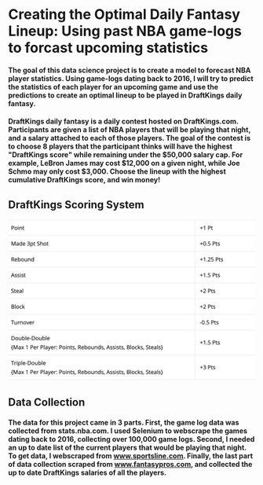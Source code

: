 # Creating the Optimal Daily Fantasy Lineup: Using past NBA game-logs to forcast upcoming statistics 

#### The goal of this data science project is to create a model to forecast NBA player statistics. Using game-logs dating back to 2016, I will try to predict the statistics of each player for an upcoming game and use the predictions to create an optimal lineup to be played in DraftKings daily fantasy.

#### DraftKings daily fantasy is a daily contest hosted on DraftKings.com. Participants are given a list of NBA players that will be playing that night, and a salary attached to each of those players. The goal of the contest is to choose 8 players that the participant thinks will have the highest "DraftKings score" while remaining under the $50,000 salary cap. For example, LeBron James may cost $12,000 on a given night, while Joe Schmo may only cost $3,000. Choose the lineup with the highest cumulative DraftKings score, and win money!  

## DraftKings Scoring System

![plot](./images/Screen%20Shot%202021-01-22%20at%204.17.01%20PM.png)

## Data Collection 

#### The data for this project came in 3 parts. First, the game log data was collected from stats.nba.com. I used Selenium to webscrape the games dating back to 2016, collecting over 100,000 game logs. Second, I needed an up to date list of the current players that would be playing that night. To get data, I webscraped from www.sportsline.com. Finally, the last part of data collection scraped from www.fantasypros.com, and collected the up to date DraftKings salaries of all the players. 

#### 

